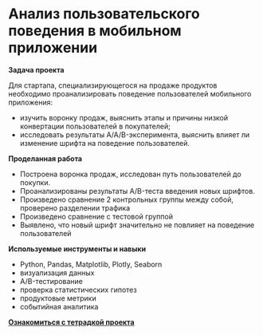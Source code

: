 # Анализ пользовательского поведения в мобильном приложении 
**Задача проекта**

Для стартапа, специализирующегося на продаже продуктов необходимо проанализировать поведение пользователей мобильного приложения: 
- изучить воронку продаж, выяснить этапы и причины низкой конвертации пользователей в покупателей;
- исследовать результаты A/A/B-эксперимента, выяснить влияет ли изменение шрифта на поведение пользователей.

**Проделанная работа**

- Построена воронка продаж, исследован путь пользователей до покупки.
- Проанализированы результаты A/B-теста введения новых шрифтов.
- Произведено сравнение 2 контрольных группы между собой, проверено разделении трафика
- Произведено сравнение с тестовой группой
- Выявлено, что новый шрифт значительно не повлияет на поведение пользователей

**Используемые инструменты и навыки**

- Python, Pandas, Matplotlib, Plotly, Seaborn
- визуализация данных
- A/B-тестирование
- проверка статистических гипотез
- продуктовые метрики
- событийная аналитика

[**Ознакомиться с тетрадкой проекта**](sales_funnel.ipynb)
